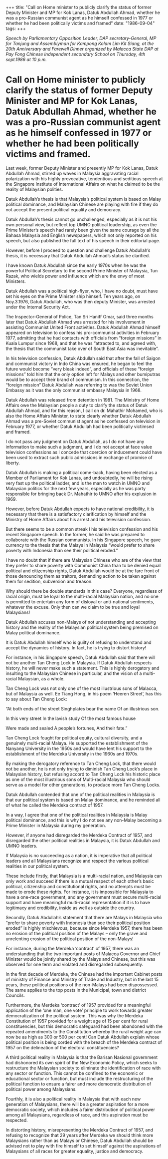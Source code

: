 +++ 
title: "Call on Home minister to publicly clarify the status of former Deputy Minister and MP for Kok Lanas, Datuk Abdullah Ahmad, whether he was a pro-Russian communist agent as he himself confessed in 1977 or whether he had been politically victims and framed"
date: "1986-09-04"
tags:
+++

_Speech by Parliamentary Opposition Leader, DAP secretary-General, MP for Tanjung and Assemblyman for Kampong Kolam Lim Kit Siang, at the 20th Anniversary and Farewell Dinner organized by Malacca State DAP at Pay Fong Chinese Independent secondary School on Thursday, 4th sept.1986 at 10 p.m._

# Call on Home minister to publicly clarify the status of former Deputy Minister and MP for Kok Lanas, Datuk Abdullah Ahmad, whether he was a pro-Russian communist agent as he himself confessed in 1977 or whether he had been politically victims and framed.
 
Last week, former Deputy Minister and presently MP for Kok Lanas, Datuk Abdullah Ahmad, stirred up waves in Malaysia aggravating racial polarization with his highly provocative, tendentious and seditious speech at the Singapore Institute of International Affairs on what he claimed to be the reality of Malaysian polities.</u>

Datuk Abdullah’s thesis is that Malaysia’s political system is based on Malay political dominance, and Malaysian Chinese are playing with fire if they do not accept the present political equality and democracy.

Datuk Abdullah’s thesis cannot go unchallenged, especially as it is not his own personal view, but reflect top UMNO political leadership, as even the Prime Minister’s speech had rarely been given the same courage by all the Bahasa Malaysia and English newspapers, which not only reported on his speech, but also published the full text of his speech in their editorial page.

However, before I proceed to question and challenge Datuk Abdullah’s thesis, it is necessary that Datuk Abdullah Ahmad’s status be clarified.

I have known Datuk Abdullah since the early 1970s when he was the powerful Political Secretary to the second Prime Minister of Malaysia, Tun Razak, who wields power and influence which are the envy of most Ministers.

Datuk Abdullah was a political high-flyer, who, I have no doubt, must have set his eyes on the Prime Minister ship himself. Ten years ago, on Noy.3.1976, Datuk Abdullah, who was then deputy Minister, was arrested under the Internal Security Act.

The Inspector-General of Police, Tan Sri Haniff Omar, said three months later that Datuk Abdullah Ahmad was arrested for his involvement in assisting Communist United Front activities. Datuk Abdullah Ahmad himself appeared on television to confess his pro-communist activities in February 1977, admitting that he had contacts with officials from “foreign missions” in Kuala Lumpur since 1968, and that he was “attracted to, and agreed with, the thesis that the communist take over of South East Asia was inevitable”.

In his television confession, Datuk Abdullah said that after the fall of Saigon and communist victory in Indo China was ensured, he began to feel the future would become “very bleak indeed”, and officials of these “foreign missions” told him that the only option left for Malays and other bumiputras would be to accept their brand of communism. In this connection, the “foreign mission” Datuk Abdullah was referring to was the Soviet Union Embassy as it was the only communist embassy Malaysia in 1968.
 
Datuk Abdullah was released from detention in 1981. The Ministry of Home Affairs owe the Malaysian people a duty to clarify the status of Datuk Abdullah Ahmad, and for this reason, I call on dr. Mahathir Mohamed, who is also the Home Affairs Minister, to state clearly whether Datuk Abdullah Ahmad was a pre-Soviet communist agent as he confessed on television in February 1977, or whether Datuk Abdullah had been politically victimsed and framed.

I do not pass any judgment on Datuk Abdullah, as I do not have any information to make such a judgment, and I do not accept at face value television confessions as I concede that coercion or inducement could have been used to extract such public admissions in exchange of promise of liberty.

Datuk Abdullah is making a political come-back, having been elected as a Member of Parliament for Kok Lanas, and undoubtedly, he will be rising very fast up the political ladder, and is the man to watch in UMNO and Malaysian politics for the next few years, especially as he was party responsible for bringing back Dr. Mahathir to UMNO after his explusion in 1969.

However, before Datuk Abdullah expects to have national credibility, it is necessary that there is a satisfactory clarification by himself and the Ministry of Home Affairs about his arrest and his television confession.

But there seems to be a common streak I his television confession and his recent Singapore speech. In the former, he said he was prepared to collaborate with the Russian communists. In his Singapore speech, he gave currency to the thesis that the Malays in Malaysia “would prefer to share poverty with Indonesia than see their political eroded.”

I have no doubt that if there are Malaysian Chinese who are of the view that they prefer to share poverty with Communist China than to be denied equal political and citizenship rights, Datuk Abdullah would be at the fare front of those denouncing them as traitors, demanding action to be taken against them for sedition, subversion and treason.

Why should there be double standards in this case? Everyone, regardless of racial origin, must be loyal to the multi-racial Malaysian nation, and no one is permitted to entertain any form of disloyal or anti-national sentiments, whatever the excuse. Only then can we claim to be true and loyal Malaysians!

Datuk Abdullah accuses non-Malays of not understanding and accepting history and the reality of the Malaysian political system being premised on Malay political dominance.

It is Datuk Abdullah himself who is guilty of refusing to understand and accept the dynamics of history. In fact, he is trying to distort history!

For instance, in his Singapore speech, Datuk Abdullah said that there will not be another Tan Cheng Lock in Malaysia. If Datuk Abdullah respects history, he will never make such a statement. This is highly derogatory and insulting to the Malaysian Chinese in particular, and the vision of a multi-racial Malaysian, as a whole.

Tan Cheng Lock was not only one of the most illustrious sons of Malacca, but of Malaysia as well. Ee Tiang Hong, in his poem ‘Heeren Street’, has this to say about Tan Cheng Lock:

“At both ends of the street
  Singhplates bear the name
  Of an illustrious son.

 In this very street
 In the lavish study
 Of the most famous house 
 
 Were made and sealed
 A people’s fortunes,
 And their fate.”

Tan Cheng Lock fought for political equity, cultural diversity, and a genuinely multi-racial Malaya. He supported the establishment of the Nanyang University in the 1950s and would have lent his support to the establishment of the Merdeka University in the 1960s and 1970s.

By making the derogatory reference to Tan Cheng Lock, that there would not be another, he is not only trying to diminish Tan Cheng Lock’s place in Malaysian history, but refusing accord to Tan Cheng Lock his historic place as one of the most illustrious sons of Multi-racial Malaysia who should serve as a model for other generations, to produce more Tan Cheng Locks.

Datuk Abdullah contended that one of the political realities in Malaysia is that our political system is based on Malay dominance, and he reminded all of what he called the Merdeka contract of 1957.

In a way, I agree that one of the political realities in Malaysia is Malay political dominance, and this is why I do not see any non-Malay becoming a Prime Minister in Malaysia during my generation.

However, if anyone had disregarded the Merdeka Contract of 1957, and disregarded the other political realities in Malaysia, it is Datuk Abdullah and UMNO leaders.

If Malaysia is no succeeding as a nation, it is imperative that all political leaders and all Malaysians recognize and respect the various political realities in our political system.

These include firstly, that Malaysia is a multi-racial nation, and Malaysia can only work and succeed if there is a mutual respect of each other’s basic political, citizenship and constitutional rights, and no attempts must be made to erode these rights. For instance, it is impossible for Malaysia to have a one-race government, and any government must secure multi-racial support and have meaningful multi-racial representation if it is to have legitimacy and credibility, inside as well as outside the country.

Secondly, Datuk Abdullah’s statement that there are Malays in Malaysia who “prefer to share poverty with Indonesia than see their political position eroded” is highly mischievous, because since Merdeka 1957, there has been no erosion of the political position of the Malays – only the grave and unrelenting erosion of the political position of the non-Malays!

For instance, during the Merdeka ‘contract’ of 1957, there was an understanding that the two important posts of Malacca Governor and Chief Minister would be jointly shared by the Malays and Chinese, but this was observed for one term and violated and disregarded subsequently.

In the first decade of Merdeka, the Chinese had the important Cabinet posts of ministry of Finance and Ministry of Trade and Industry, but in the last 15 years, these political positions of the non-Malays had been dispossessed. The same applies to the top posts in the Municipal, town and district Councils.

Furthermore, the Merdeka ‘contract’ of 1957 provided for a meaningful application of the ‘one man, one vote’ principle to work towards greater democratization of the political system. This was why the Merdeka Constitution of 1957 provided for a weight age of 15 per cent for rural constituencies, but this democratic safeguard had been abandoned with the repeated amendments to the Constitution whereby the rural weight age can now be as high as 300 or 500 per cent! Can Datuk Abdullah explain whose political position is being corded with the breach of the Merdeka contract of 1957 on the delineation of the electoral constituencies?

A third political reality in Malaysia is that the Barisan Nasional government had dishonored its own spirit of the New Economic Policy, which seeks to restructure the Malaysian society to eliminate the identification of race with any sector or function. This cannot be confined to the economic or educational sector or function, but must include the restructuring of the political function to ensure a fairer and more democratic distribution of political power among Malaysians.

Fourthly, it is also a political reality in Malaysia that with each new generation of Malaysians, there will be a greater aspiration for a more democratic society, which includes a fairer distribution of political power among all Malaysians, regardless of race, and this aspiration must be respected.

In distorting history, misrepresenting the Merdeka Contract of 1957, and refusing to recognize that 29 years after Merdeka we should think more Malaysians rather than as Malays or Chinese, Datuk Abdullah should be advised not to play with fire himself to set himself against the aspirations of Malaysians of all races for greater equality, justice and democracy.
 
